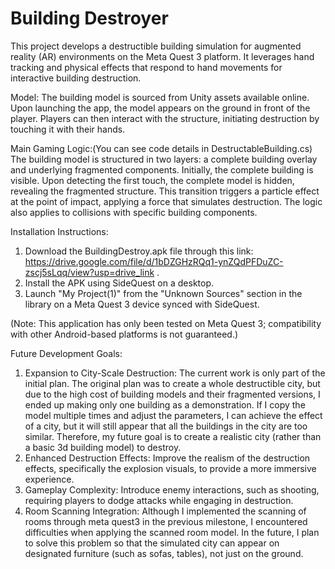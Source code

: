  # Building Destroyer

This project develops a destructible building simulation for augmented reality (AR) environments on the Meta Quest 3 platform. It leverages hand tracking and physical effects that respond to hand movements for interactive building destruction.

Model: The building model is sourced from Unity assets available online. Upon launching the app, the model appears on the ground in front of the player. Players can then interact with the structure, initiating destruction by touching it with their hands.

Main Gaming Logic:(You can see code details in DestructableBuilding.cs) The building model is structured in two layers: a complete building overlay and underlying fragmented components. Initially, the complete building is visible. Upon detecting the first touch, the complete model is hidden, revealing the fragmented structure. This transition triggers a particle effect at the point of impact, applying a force that simulates destruction. The logic also applies to collisions with specific building components.

Installation Instructions:

1. Download the BuildingDestroy.apk file through this link: https://drive.google.com/file/d/1bDZGHzRQq1-ynZQdPFDuZC-zscj5sLqq/view?usp=drive_link .
2. Install the APK using SideQuest on a desktop.
3. Launch "My Project(1)" from the "Unknown Sources" section in the library on a Meta Quest 3 device synced with SideQuest.

(Note: This application has only been tested on Meta Quest 3; compatibility with other Android-based platforms is not guaranteed.)

Future Development Goals:

1. Expansion to City-Scale Destruction: The current work is only part of the initial plan. The original plan was to create a whole destructible city, but due to the high cost of building models and their fragmented versions, I ended up making only one building as a demonstration. If I copy the model multiple times and adjust the parameters, I can achieve the effect of a city, but it will still appear that all the buildings in the city are too similar. Therefore, my future goal is to create a realistic city (rather than a basic 3d building model) to destroy.
2. Enhanced Destruction Effects: Improve the realism of the destruction effects, specifically the explosion visuals, to provide a more immersive experience.
3. Gameplay Complexity: Introduce enemy interactions, such as shooting, requiring players to dodge attacks while engaging in destruction.
4. Room Scanning Integration: Although I implemented the scanning of rooms through meta quest3 in the previous milestone, I encountered difficulties when applying the scanned room model. In the future, I plan to solve this problem so that the simulated city can appear on designated furniture (such as sofas, tables), not just on the ground.


